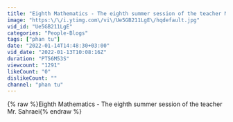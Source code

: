 ```yaml
---
title: "Eighth Mathematics - The eighth summer session of the teacher Mr. Sahraei"
image: "https:\/\/i.ytimg.com\/vi\/Ue5GB211LgE\/hqdefault.jpg"
vid_id: "Ue5GB211LgE"
categories: "People-Blogs"
tags: ["phan tu"]
date: "2022-01-14T14:48:30+03:00"
vid_date: "2022-01-13T10:08:16Z"
duration: "PT56M53S"
viewcount: "1291"
likeCount: "0"
dislikeCount: ""
channel: "phan tu"
---
```

{% raw %}Eighth Mathematics - The eighth summer session of the teacher Mr. Sahraei{% endraw %}
